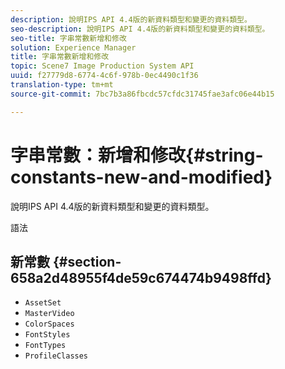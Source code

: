 ```yaml
---
description: 說明IPS API 4.4版的新資料類型和變更的資料類型。
seo-description: 說明IPS API 4.4版的新資料類型和變更的資料類型。
seo-title: 字串常數新增和修改
solution: Experience Manager
title: 字串常數新增和修改
topic: Scene7 Image Production System API
uuid: f27779d8-6774-4c6f-978b-0ec4490c1f36
translation-type: tm+mt
source-git-commit: 7bc7b3a86fbcdc57cfdc31745fae3afc06e44b15

---
```



# 字串常數：新增和修改{#string-constants-new-and-modified}

說明IPS API 4.4版的新資料類型和變更的資料類型。

語法

## 新常數 {#section-658a2d48955f4de59c674474b9498ffd}

* `AssetSet`
* `MasterVideo`
* `ColorSpaces`
* `FontStyles`
* `FontTypes`
* `ProfileClasses`

<!--
Note: Can't tell from original docs if these are new or changes. Calling 'em new by default.
-->

